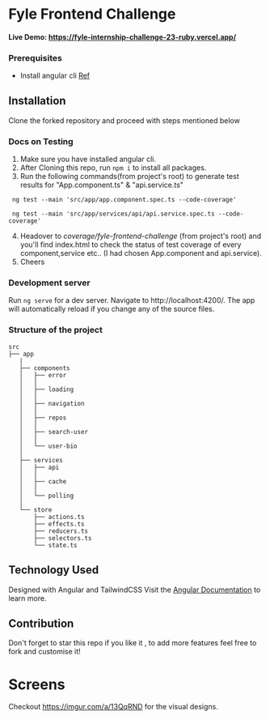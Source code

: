 # Fyle Frontend Challenge

#### Live Demo: https://fyle-internship-challenge-23-ruby.vercel.app/

### Prerequisites

- Install angular cli [Ref](https://angular.io/cli)

## Installation

Clone the forked repository and proceed with steps mentioned below

### Docs on Testing

1. Make sure you have installed angular cli.
2. After Cloning this repo, run ```npm i``` to install all packages.
3. Run the following commands(from project's root) to generate test results for "App.component.ts" & "api.service.ts"

```
 ng test --main 'src/app/app.component.spec.ts --code-coverage'

 ng test --main 'src/app/services/api/api.service.spec.ts --code-coverage'
```

4. Headover to _coverage/fyle-frontend-challenge_ (from project's root) and you'll find index.html to check the status of test coverage of every component,service etc.. (I had chosen App.component and api.service).
5. Cheers

### Development server

Run `ng serve` for a dev server. Navigate to http://localhost:4200/. The app will automatically reload if you change any of the source files.

### Structure of the project

```
src
├── app
   |
   ├── components
   │   ├── error
   │   │  
   │   ├── loading
   │   │  
   │   ├── navigation
   │   │  
   │   ├── repos
   │   │  
   │   ├── search-user
   │   │  
   │   └── user-bio
   │  
   ├── services
   │   ├── api
   │   │  
   │   ├── cache
   │   │  
   │   └── polling
   │  
   └── store
       ├── actions.ts
       ├── effects.ts
       ├── reducers.ts
       ├── selectors.ts
       └── state.ts

```

## Technology Used

Designed with Angular and TailwindCSS 
Visit the [Angular Documentation](https://angular.io/guide/styleguide) to learn more.

## Contribution

Don't forget to star this repo if you like it , to add more features feel free to fork and customise it! 

# Screens
Checkout https://imgur.com/a/13QqRND for the visual designs.
